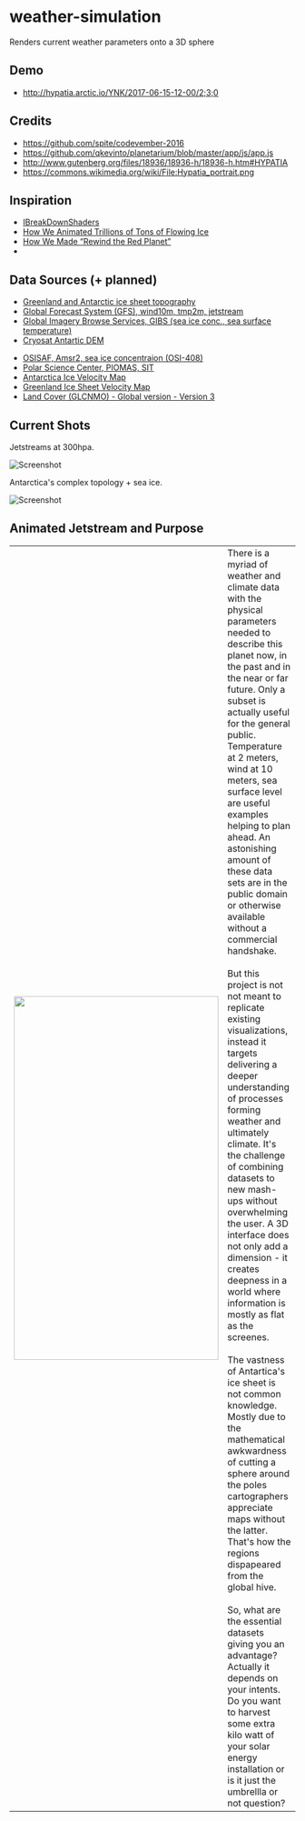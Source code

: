 # weather-simulation
Renders current weather parameters onto a 3D sphere

## Demo

  * http://hypatia.arctic.io/YNK/2017-06-15-12-00/2;3;0

## Credits
  
  * https://github.com/spite/codevember-2016
  * https://github.com/qkevinto/planetarium/blob/master/app/js/app.js
  * http://www.gutenberg.org/files/18936/18936-h/18936-h.htm#HYPATIA
  * https://commons.wikimedia.org/wiki/File:Hypatia_portrait.png


## Inspiration

  * [IBreakDownShaders](http://ibreakdownshaders.blogspot.de/2015/03/noise-loudening.html)
  * [How We Animated Trillions of Tons of Flowing Ice](http://dwtkns.com/posts/2017-06-13-flowing-ice.html)
  * [How We Made “Rewind the Red Planet”](https://source.opennews.org/articles/how-we-made-rewind-red-planet/)
  * []()

 
## Data Sources (+ planned)
  
  * [Greenland and Antarctic ice sheet topography](https://doi.pangaea.de/10.1594/PANGAEA.856844)
  * [Global Forecast System (GFS), wind10m, tmp2m, jetstream](https://www.ncdc.noaa.gov/data-access/model-data/model-datasets/global-forcast-system-gfs)
  * [Global Imagery Browse Services, GIBS (sea ice conc., sea surface temperature)](https://earthdata.nasa.gov/about/science-system-description/eosdis-components/global-imagery-browse-services-gibs)
  * [Cryosat Antartic DEM](http://www.cpom.ucl.ac.uk/csopr/icesheets2/)
  <!-- * [UNI Bremen, AMSR2, SIC](https://seaice.uni-bremen.de/sea-ice-concentration/) -->
  * [OSISAF, Amsr2, sea ice concentraion (OSI-408)](http://osisaf.met.no/p/ice/amsr_ice_conc_long_description.html)
  * [Polar Science Center, PIOMAS, SIT](http://psc.apl.uw.edu/research/projects/arctic-sea-ice-volume-anomaly/)
  * [Antarctica Ice Velocity Map](https://nsidc.org/data/docs/measures/nsidc0484_rignot/)
  * [Greenland Ice Sheet Velocity Map](http://nsidc.org/data/docs/measures/nsidc0478_joughin/)
  * [Land Cover (GLCNMO) - Global version - Version 3](https://globalmaps.github.io/glcnmo.html)

## Current Shots

Jetstreams at 300hpa.

![Screenshot](https://github.com/arcticio/weather-simulation/raw/master/images/screenshots/2017-06-14-21-11-30.png)

Antarctica's complex topology + sea ice.

![Screenshot](https://github.com/arcticio/weather-simulation/raw/master/images/screenshots/2017-06-16-14-23-06.png)

## Animated Jetstream and Purpose

|     |     |
| --- | --- |
| <img style="min-width: 360px" src="https://github.com/arcticio/weather-simulation/raw/master/images/screenshots/hypatia.jetstream.gif" width="360" height="640"> | There is a myriad of weather and climate data with the physical parameters needed to describe this planet now, in the past and in the near or far future. Only a subset is actually useful for the general public. Temperature at 2 meters, wind at 10 meters, sea surface level are useful examples helping to plan ahead. An astonishing amount of these data sets are in the public domain or otherwise available without a commercial handshake. <br /><br /> But this project is not not meant to replicate existing visualizations, instead it targets delivering a deeper understanding of processes forming weather and ultimately climate. It's the challenge of combining datasets to new mash-ups without overwhelming the user. A 3D interface does not only add a dimension - it creates deepness in a world where information is mostly as flat as the screenes. <br /><br /> The vastness of Antartica's ice sheet is not common knowledge. Mostly due to the mathematical awkwardness of cutting a sphere around the poles cartographers appreciate maps without the latter. That's how the regions dispapeared from the global hive. <br /><br />   So, what are the essential datasets giving you an advantage? Actually it depends on your intents. Do you want to harvest some extra kilo  watt of your solar energy installation or is it just the umbrellla or not question? |

